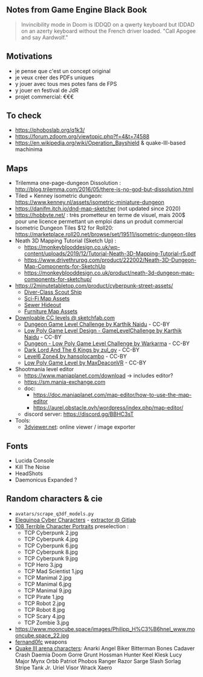<!--
Idée : les PJs finissent par se rebeller contre les joueurs
(inspirée de pYd8F4sflco / The Stanley Parabole)
Idée : prétendre que le jeu vidéo a vraiment existé, et créer un faux site web dédié (inspi vermis/ALT-236)
-->

## Notes from Game Engine Black Book
> Invincibility mode in Doom is IDDQD on a qwerty keyboard but IDDAD on an azerty keyboard without the
French driver loaded.
> "Call Apogee and say Aardwolf."

## Motivations
* je pense que c'est un concept original
* je veux créer des PDFs uniques
* y jouer avec tous mes potes fans de FPS
* y jouer en festival de JdR
* projet commercial: €€€

## To check
* https://phoboslab.org/q1k3/
* https://forum.zdoom.org/viewtopic.php?f=4&t=74588
* https://en.wikipedia.org/wiki/Operation_Bayshield & quake-III-based machinima

## Maps
* Trilemma one-page-dungeon Dissolution : http://blog.trilemma.com/2016/05/there-is-no-god-but-dissolution.html
* Tiled + Kenney isometric dungeon: https://www.kenney.nl/assets/isometric-miniature-dungeon
* https://danifm.itch.io/dnd-map-sketcher (not updated since 2020)
* https://hobbyte.net/ : très prometteur en terme de visuel, mais 200$ pour une licence permettant un emploi dans un produit commercial
* Isometric Dungeon Tiles $12 for Roll20: https://marketplace.roll20.net/browse/set/19511/isometric-dungeon-tiles
* Neath 3D Mapping Tutorial (Sketch Up) :
    + https://monkeyblooddesign.co.uk/wp-content/uploads/2019/12/Tutorial-Neath-3D-Mapping-Tutorial-r5.pdf
    + https://www.drivethrurpg.com/product/222002/Neath-3D-Dungeon-Map-Components-for-SketchUp
    + https://monkeyblooddesign.co.uk/product/neath-3d-dungeon-map-components-for-sketchup/
* https://2minutetabletop.com/product/cyberpunk-street-assets/
    + [Diver-Class Scout Ship](https://2minutetabletop.com/product/diver-class-scout-ship/)
    + [Sci-Fi Map Assets](https://2minutetabletop.com/product/sci-fi-map-assets/)
    + [Sewer Hideout](https://2minutetabletop.com/product/sewer-hideout/)
    + [Furniture Map Assets](https://2minutetabletop.com/product/furniture-map-assets/)
* [Downloable CC levels @ sketchfab.com](https://sketchfab.com/search?features=downloadable&licenses=322a749bcfa841b29dff1e8a1bb74b0b&licenses=b9ddc40b93e34cdca1fc152f39b9f375&licenses=7c23a1ba438d4306920229c12afcb5f9&q=level&type=models)
    + [Dungeon Game Level Challenge by Karthik Naidu](https://sketchfab.com/3d-models/dungeon-game-level-challenge-18a725f03e06489e92ea15d9d8f58820) - CC-BY
    + [Low Poly Game Level Design - GameLevelChallenge by Karthik Naidu](https://sketchfab.com/3d-models/low-poly-game-level-design-gamelevelchallenge-377ff9139df44b7fa436f96aa5a470f5) - CC-BY
    + [Dungeon - Low Poly Game Level Challenge by Warkarma](https://sketchfab.com/3d-models/dungeon-low-poly-game-level-challenge-0fd0d477d7424e5d8915ce0c06a2920d) - CC-BY
    + [Dark Lord And The 6 Kings by zul_gv](https://sketchfab.com/3d-models/dark-lord-and-the-6-kings-4f14a8de87244ee6bb1a8cc5c7708b7c) - CC-BY
    + [Level6 Zone4 by hansolocambo](https://sketchfab.com/3d-models/level6-zone4-level-design-2002-1141d70a71b542189d3b5091bd51d5ee) - CC-BY
    + [Low Poly Game Level by MaxDeaconVR](https://sketchfab.com/3d-models/low-poly-game-level-82b7a937ae504cfa9f277d9bf6874ad2) - CC-BY
* Shootmania level editor
    + https://www.maniaplanet.com/download -> includes editor?
    + https://sm.mania-exchange.com
    + doc:
        - https://doc.maniaplanet.com/map-editor/how-to-use-the-map-editor
        - https://aurel.obstacle.ovh/wordpress/index.php/map-editor/
    + discord server: https://discord.gg/BBHC3sT
* Tools:
    + [3dviewer.net](https://3dviewer.net): online viewer / image exporter

## Fonts
* Lucida Console
* Kill The Noise
* HeadShots
* Daemonicus Expanded ?

## Random characters & cie
* `avatars/scrape_q3df_models.py`
* [Elequinoa Cyber Characters](https://elequinoa.com/Cyber-game/game-file-cyber.html) - [extractor @ Gitlab](https://gitlab.com/Lucas-C/elequinoa-cyber-characters/)
* [108 Terrible Character Portraits](https://www.drivethrurpg.com/product/91360/108-Terrible-Character-Portraits) preselection :
    + TCP Cyberpunk 2.jpg
    + TCP Cyberpunk 4.jpg
    + TCP Cyberpunk 6.jpg
    + TCP Cyberpunk 8.jpg
    + TCP Cyberpunk 9.jpg
    + TCP Hero 3.jpg
    + TCP Mad Scientist 1.jpg
    + TCP Manimal 2.jpg
    + TCP Manimal 6.jpg
    + TCP Manimal 9.jpg
    + TCP Pirate 1.jpg
    + TCP Robot 2.jpg
    + TCP Robot 8.jpg
    + TCP Scary 4.jpg
    + TCP Zombie 3.jpg
* https://www.mooncube.space/images/Philipp_H%C3%B6hnel_www.mooncube.space_22.jpg
* [fernand0fc](https://www.deviantart.com/fernand0fc/) weapons
* [Quake III arena characters](https://quake.fandom.com/wiki/Category:Quake_III_Arena_characters):
  Anarki Angel Biker Bitterman Bones Cadaver Crash Daemia Doom Gorre Grunt Hossman Hunter Keel Klesk Lucy Major Mynx Orbb Patriot Phobos Ranger Razor Sarge Slash Sorlag Stripe Tank Jr. Uriel Visor Wrack Xaero
